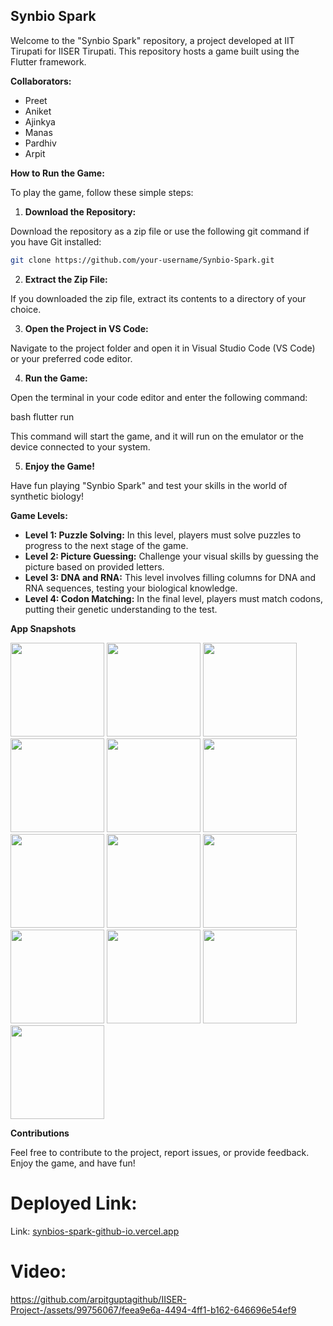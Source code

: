 ## Synbio Spark

Welcome to the "Synbio Spark" repository, a project developed at IIT Tirupati for IISER Tirupati. This repository hosts a game built using the Flutter framework.

**Collaborators:**

* Preet
* Aniket
* Ajinkya
* Manas
* Pardhiv
* Arpit

**How to Run the Game:**

To play the game, follow these simple steps:

1. **Download the Repository:**

Download the repository as a zip file or use the following git command if you have Git installed:

```bash
git clone https://github.com/your-username/Synbio-Spark.git
```

2. **Extract the Zip File:**

If you downloaded the zip file, extract its contents to a directory of your choice.

3. **Open the Project in VS Code:**

Navigate to the project folder and open it in Visual Studio Code (VS Code) or your preferred code editor.

4. **Run the Game:**

Open the terminal in your code editor and enter the following command:

bash
flutter run


This command will start the game, and it will run on the emulator or the device connected to your system.

5. **Enjoy the Game!**

Have fun playing "Synbio Spark" and test your skills in the world of synthetic biology!

**Game Levels:**

* **Level 1: Puzzle Solving:** In this level, players must solve puzzles to progress to the next stage of the game.
* **Level 2: Picture Guessing:** Challenge your visual skills by guessing the picture based on provided letters.
* **Level 3: DNA and RNA:** This level involves filling columns for DNA and RNA sequences, testing your biological knowledge.
* **Level 4: Codon Matching:** In the final level, players must match codons, putting their genetic understanding to the test.

**App Snapshots**

<img src="https://github.com/arpitguptagithub/IISER-Project-/assets/94790267/a640213c-9ae9-4985-9d5b-ea4592212cbd" width="150">
<img src="https://github.com/arpitguptagithub/IISER-Project-/assets/94790267/bd207963-d0a4-4596-9e73-42d4c08b7323" width="150">
<img src="https://github.com/arpitguptagithub/IISER-Project-/assets/94790267/44f64b08-a0d2-4c0d-a046-8d22bd93bf6f" width="150">
<img src="https://github.com/arpitguptagithub/IISER-Project-/assets/94790267/0c023561-954a-468f-a389-855027fe4f71" width="150">
<img src="https://github.com/arpitguptagithub/IISER-Project-/assets/94790267/8092ffd9-db3d-4085-b138-8fd4287f6069" width="150">
<img src="https://github.com/arpitguptagithub/IISER-Project-/assets/94790267/ea1100d9-fd1c-468c-9a24-889af48dabba" width="150">
<img src="https://github.com/arpitguptagithub/IISER-Project-/assets/94790267/5b2a70d7-6511-4bd9-b475-50774cbc2291" width="150">
<img src="https://github.com/arpitguptagithub/IISER-Project-/assets/94790267/c12fda58-5b0b-498d-972b-5eda25d4dca6" width="150">
<img src="https://github.com/arpitguptagithub/IISER-Project-/assets/94790267/7d0d5f45-5e6c-4453-967d-35511fc60a03" width="150">
<img src="https://github.com/arpitguptagithub/IISER-Project-/assets/94790267/969c90b7-a9a1-4f18-ac9e-af45478b0a27" width="150">
<img src="https://github.com/arpitguptagithub/IISER-Project-/assets/94790267/cf26fbf9-d949-4c43-91a5-8c64ccc65190" width="150">
<img src="https://github.com/arpitguptagithub/IISER-Project-/assets/94790267/2bb9149f-a798-4dbe-8012-6c952e021247" width="150">
<img src="https://github.com/arpitguptagithub/IISER-Project-/assets/94790267/9ad07d01-91c3-4ae3-a99f-f0a9672eb75e" width="150">

**Contributions**

Feel free to contribute to the project, report issues, or provide feedback. Enjoy the game, and have fun!

# Deployed Link:

Link: [synbios-spark-github-io.vercel.app](https://synbios-spark-github-io.vercel.app/)

# Video: 


https://github.com/arpitguptagithub/IISER-Project-/assets/99756067/feea9e6a-4494-4ff1-b162-646696e54ef9


